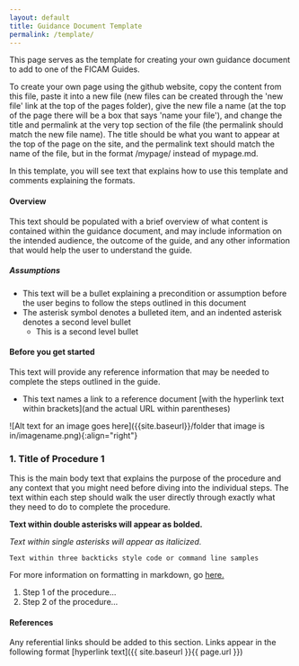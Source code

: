 ```yaml
---
layout: default
title: Guidance Document Template
permalink: /template/
---
```

This page serves as the template for creating your own guidance document to add to one of the FICAM Guides.  

To create your own page using the github website, copy the content from this file, paste it into a new file (new files can be created through the 'new file' link at the top of the pages folder), give the new file a name (at the top of the page there will be a box that says 'name your file'), and change the title and permalink at the very top section of the file (the permalink should match the new file name). The title should be what you want to appear at the top of the page on the site, and the permalink text should match the name of the file, but in the format /mypage/ instead of mypage.md.

In this template, you will see text that explains how to use this template and comments explaining the formats.

<!--- For example, this code denotes a comment, and information written inside of it will not appear on the website but can be used as a reference for others viewing the file. -->


<!--- The '#' symbol is used to denote headers, with different amounts aligning with different header styles. -->

#### Overview
This text should be populated with a brief overview of what content is contained within the guidance document, and may include information on the intended audience, the outcome of the guide, and any other information that would help the user to understand the guide.

##### Assumptions
*  This text will be a bullet explaining a precondition or assumption before the user begins to follow the steps outlined in this document
*  The asterisk symbol denotes a bulleted item, and an indented asterisk denotes a second level bullet
    *  This is a second level bullet

#### Before you get started
This text will provide any reference information that may be needed to complete the steps outlined in the guide.

*  This text names a link to a reference document [with the hyperlink text within brackets](and the actual URL within parentheses)

<!-- If you want to insert an image onto the page use the format below. The align feature at the end can either be "left", "center", or "right". -->

![Alt text for an image goes here]({{site.baseurl}}/folder that image is in/imagename.png){:align="right"}

### 1. Title of Procedure 1

This is the main body text that explains the purpose of the procedure and any context that you might need before diving into the individual steps. The text within each step should walk the user directly through exactly what they need to do to complete the procedure.  

**Text within double asterisks will appear as bolded.**  

*Text within single asterisks will appear as italicized.*  

```Text within three backticks style code or command line samples```  

For more information on formatting in markdown, go [here.](https://help.github.com/articles/basic-writing-and-formatting-syntax/)

1.	Step 1 of the procedure...
2.	Step 2 of the procedure...


#### References

Any referential links should be added to this section. Links appear in the following format [hyperlink text]({{ site.baseurl }}{{ page.url }})
